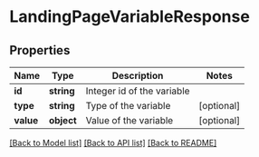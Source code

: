 # LandingPageVariableResponse

## Properties

Name | Type | Description | Notes
------------ | ------------- | ------------- | -------------
**id** | **string** | Integer id of the variable |
**type** | **string** | Type of the variable | [optional]
**value** | **object** | Value of the variable | [optional]

[[Back to Model list]](../../README.md#models) [[Back to API list]](../../README.md#endpoints) [[Back to README]](../../README.md)
